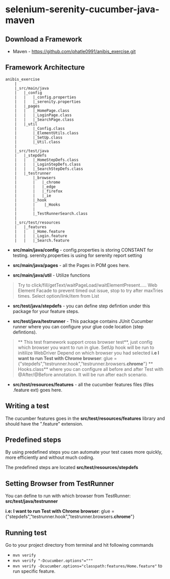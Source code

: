 selenium-serenity-cucumber-java-maven
=================
Download a Framework
--------------
* Maven - https://github.com/phatle0991/anibis_exercise.git

Framework Architecture
--------------
	anibis_exercise
		|
		|_src/main/java
		|	|_config
		|	|   |_config.properties
        |	|   |_serenity.properties
		|	|_pages
		|	|   |_HomePage.class
		|	|	|_LoginPage.class
		|	|	|_SearchPage.class
		|	|_util
		|       |_Config.class
		|       |_ElementUtils.class
		|       |_SetUp.class
		|       |_Util.class
		|       
		|_src/test/java
		|   |_stepdefs
		|   |   |_HomeStepDefs.class
		|   |   |_LoginStepDefs.class
		|   |   |_SearchStepDefs.class
		|   |_testrunner
		|       |_browsers
		|       |   |_chrome
		|       |   |_edge
		|       |   |_firefox
		|       |   |_ie
		|       |_hook
		|       |    |_Hooks
		|       |
		|       |_TestRunnerSearch.class
		|   
		|_src/test/resources
		|	|_features
		|	|   |_Home.feature
		|	|   |_Login.feature
		|	|   |_Search.feature

* **src/main/java/config** - config.properties is storing CONSTANT for testing. serenity.properties is using for serenity report setting
* **src/main/java/pages** - all the Pages in POM goes here.

* **src/main/java/util** - Utilize functions
> Try to click/fill/getText/waitPageLoad/waitElementPresent..... Web Element Facade to prevent timed out issue, stop to try after maxTries times.
> Select option/link/item from List<WebElementFacde>

* **src/test/java/stepdefs** - you can define step defintion under this package for your feature steps.

* **src/test/java/testrunner** - This package contains JUnit Cucumber runner where you can 
configure your glue code location (step defintions). 
>** This test framework support cross browser test**, just config which browser you want to run in glue. SetUp hook will be run to initilize WebDriver Depend on which browser you had selected
**i.e I want to run Test with Chrome browser**: glue = {"stepdefs","testrunner.hook","testrunner.browsers.**chrome**"}
>** Hooks.class** where you can configure all before and after Test with @After/@Before annotation. It will be run after each scenario.

* **src/test/resources/features** - all the cucumber features files (files .feature ext) goes here.

Writing a test
--------------

The cucumber features goes in the **src/test/resources/features** library and should have the ".feature" extension.

Predefined steps
-----------------
By using predefined steps you can automate your test cases more quickly, more efficiently and without much coding.

The predefined steps are located **src/test/resources/stepdefs**


Setting Browser from TestRunner
-----------------
You can define to run with which browser from TestRunner: **src/test/java/testrunner**  

**i.e: I want to run Test with Chrome browser**: glue = {"stepdefs","testrunner.hook","testrunner.browsers.**chrome**"}

Running test
--------------

Go to your project directory from terminal and hit following commands
* `mvn verify`
* `mvn verify "-Dcucumber.options"="""`
* `mvn verify -Dcucumber.options="classpath:features/Home.feature"` to run specific feature.